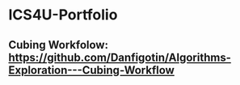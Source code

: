 # ICS4U-Portfolio

## Cubing Workfolow: https://github.com/Danfigotin/Algorithms-Exploration---Cubing-Workflow
